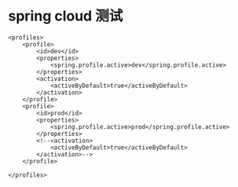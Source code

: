 # spring cloud 测试


    <profiles>
        <profile>
            <id>dev</id>
            <properties>
                <spring.profile.active>dev</spring.profile.active>
            </properties>
            <activation>
                <activeByDefault>true</activeByDefault>
            </activation>
        </profile>
        <profile>
            <id>prod</id>
            <properties>
                <spring.profile.active>prod</spring.profile.active>
            </properties>
            <!--<activation>
                <activeByDefault>true</activeByDefault>
            </activation>-->
        </profile>

    </profiles>
